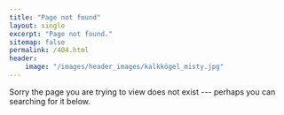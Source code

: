 ```yaml
---
title: "Page not found"
layout: single
excerpt: "Page not found."
sitemap: false
permalink: /404.html
header: 
    image: "/images/header_images/kalkkögel_misty.jpg"
---
```


Sorry the page you are trying to view does not exist --- perhaps you can searching for it below.

<script type="text/javascript">
  var GOOG_FIXURL_LANG = 'en';
  var GOOG_FIXURL_SITE = '{{ site.url }}'
</script>
<script type="text/javascript"
  src="//linkhelp.clients.google.com/tbproxy/lh/wm/fixurl.js">
</script>